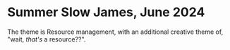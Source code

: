 # Summer Slow James, June 2024

The theme is Resource management, with an additional creative theme of, "wait, _that's_ a resource??".